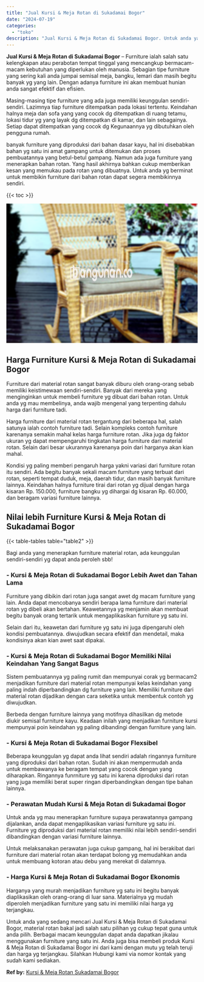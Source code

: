 ```yaml
---
title: "Jual Kursi & Meja Rotan di Sukadamai Bogor"
date: "2024-07-19"
categories: 
  - "toko"
description: "Jual Kursi & Meja Rotan di Sukadamai Bogor. Untuk anda yang sedang mencari Jual Kursi & Meja Rotan di Sukadamai Bogor, material rotan bakal jadi salah satu p..."
---
```


**Jual Kursi & Meja Rotan di Sukadamai Bogor** – Furniture ialah salah satu kelengkapan atau perabotan tempat tinggal yang mencangkup bermacam-macam kebutuhan yang diperlukan oleh manusia. Sebagian tipe furniture yang sering kali anda jumpai semisal meja, bangku, lemari dan masih begitu banyak yg yang lain. Dengan adanya furniture ini akan membuat hunian anda sangat efektif dan efisien.

Masing-masing tipe furniture yang ada juga memiliki keunggulan sendiri-sendiri. Lazimnya tiap furniture ditempatkan pada lokasi tertentu. Keindahan halnya meja dan sofa yang yang cocok dg ditempatkan di ruang tetamu, lokasi tidur yg yang layak dg ditempatkan di kamar, dan lain sebagainya. Setiap dapat ditempatkan yang cocok dg Kegunaannya yg dibutuhkan oleh pengguna rumah.

banyak furniture yang diproduksi dari bahan dasar kayu, hal ini disebabkan bahan yg satu ini amat gampang untuk ditemukan dan proses pembuatannya yang betul-betul gampang. Namun ada juga furniture yang menerapkan bahan rotan. Yang hasil akhirnya bahkan cukup memberikan kesan yang memukau pada rotan yang dibuatnya. Untuk anda yg berminat untuk membikin furniture dari bahan rotan dapat segera membikinnya sendiri.

{{< toc >}}

![Jual Kursi & Meja Rotan di Sukadamai Bogor](/images/kursi-meja-rotan-murah20.png)

## Harga Furniture Kursi & Meja Rotan di Sukadamai Bogor

Furniture dari material rotan sangat banyak diburu oleh orang-orang sebab memiliki keistimewaan sendiri-sendiri. Banyak dari mereka yang menginginkan untuk membeli furniture yg dibuat dari bahan rotan. Untuk anda yg mau membelinya, anda wajib mengenal yang terpenting dahulu harga dari furniture tadi.

Harga furniture dari material rotan tergantung dari beberapa hal, salah satunya ialah contoh furniture tadi. Selain kompleks contoh furniture karenanya semakin mahal kelas harga furniture rotan. Jika juga dg faktor ukuran yg dapat mempengaruhi tingkatan harga furniture dari material rotan. Selain dari besar ukurannya karenanya poin dari harganya akan kian mahal.

Kondisi yg paling memberi pengaruh harga yakni variasi dari furniture rotan itu sendiri. Ada begitu banyak sekali macam furniture yang terbuat dari rotan, seperti tempat duduk, meja, daerah tidur, dan masih banyak furniture lainnya. Keindahan halnya furniture tirai dari rotan yg dijual dengan harga kisaran Rp. 150.000, furniture bangku yg dihargai dg kisaran Rp. 60.000, dan beragam variasi furniture lainnya.

## Nilai lebih Furniture Kursi & Meja Rotan di Sukadamai Bogor

{{< table-tables table="table2" >}}

Bagi anda yang menerapkan furniture material rotan, ada keunggulan sendiri-sendiri yg dapat anda peroleh sbb!

### \- Kursi & Meja Rotan di Sukadamai Bogor Lebih Awet dan Tahan Lama

Furniture yang dibikin dari rotan juga sangat awet dg macam furniture yang lain. Anda dapat mencobanya sendiri berapa lama furniture dari material rotan yg dibeli akan bertahan. Keawetannya yg menjamin akan membuat begitu banyak orang tertarik untuk mengaplikasikan furniture yg satu ini.

Selain dari itu, keawetan dari furniture yg satu ini juga dipengaruhi oleh kondisi pembuatannya. diwujudkan secara efektif dan mendetail, maka kondisinya akan kian awet saat dipakai.

### \- Kursi & Meja Rotan di Sukadamai Bogor Memiliki Nilai Keindahan Yang Sangat Bagus

Sistem pembuatannya yg paling rumit dan mempunyai corak yg bermacam2 menjadikan furniture dari material rotan mempunyai kelas keindahan yang paling indah diperbandingkan dg furniture yang lain. Memiliki furniture dari material rotan dijadikan dengan cara seketika untuk membentuk contoh yg diwujudkan.

Berbeda dengan furniture lainnya yang motifnya dihasilkan dg metode diukir semisal furniture kayu. Keadaan inilah yang menjadikan furniture kursi mempunyai poin keindahan yg paling dibandingi dengan furniture yang lain.

### \- Kursi & Meja Rotan di Sukadamai Bogor Flexsibel

Beberapa keunggulan yg dapat anda lihat sendiri adalah ringannya furniture yang diproduksi dari bahan rotan. Sudah ini akan mempermudah anda untuk membawanya ke beragam tempat yang cocok dengan yang diharapkan. Ringannya funrniture yg satu ini karena diproduksi dari rotan yang juga memiliki berat super ringan diperbandingkan dengan tipe bahan lainnya.

### \- Perawatan Mudah Kursi & Meja Rotan di Sukadamai Bogor

Untuk anda yg mau menerapkan furniture supaya perawatannya gampang dijalankan, anda dapat mengaplikasikan variasi furniture yg satu ini. Furniture yg diproduksi dari material rotan memiliki nilai lebih sendiri-sendiri dibandingkan dengan variasi furniture lainnya.

Untuk melaksanakan perawatan juga cukup gampang, hal ini berakibat dari furniture dari material rotan akan terdapat bolong yg memudahkan anda untuk membuang kotoran atau debu yang merekat di dalamnya.

### \- Harga Kursi & Meja Rotan di Sukadamai Bogor Ekonomis

Harganya yang murah menjadikan furniture yg satu ini begitu banyak diaplikasikan oleh orang-orang di luar sana. Materialnya yg mudah diperoleh menjadikan furniture yang satu ini memiliki nilai harga yg terjangkau.

Untuk anda yang sedang mencari Jual Kursi & Meja Rotan di Sukadamai Bogor, material rotan bakal jadi salah satu pilihan yg cukup tepat guna untuk anda pilih. Berbagai macam keunggulan dapat anda dapatkan jikalau menggunakan furniture yang satu ini. Anda juga bisa membeli produk Kursi & Meja Rotan di Sukadamai Bogor ini dari kami dengan mutu yg telah teruji dan harga yg terjangkau. Silahkan Hubungi kami via nomor kontak yang sudah kami sediakan.

**Ref by:** [Kursi & Meja Rotan Sukadamai Bogor](https://id.wikipedia.org/wiki/Kursi)
